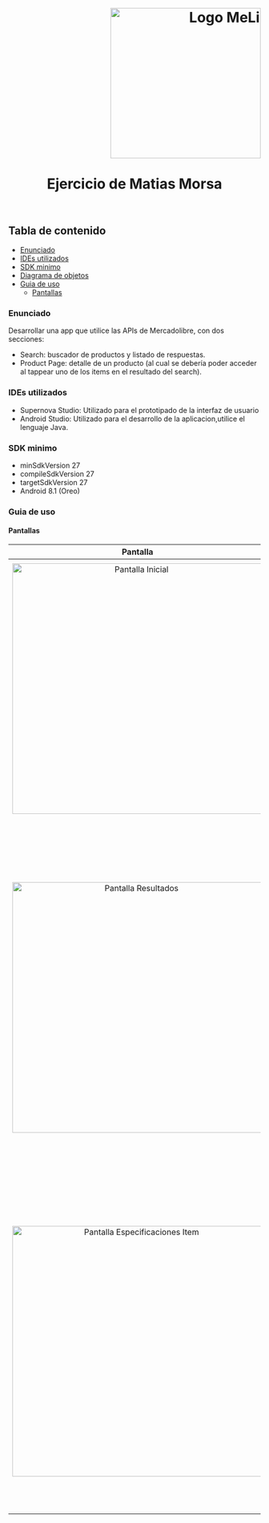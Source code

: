 
<h1>
  <br>
  <div class="row">
  <div class="column" align = "right" ><a href = "https://mercadolibre.com"><img src = "https://logodownload.org/wp-content/uploads/2018/10/mercado-libre-logo.png" alt="Logo MeLi" width="300"></a></div><br>
  <div class="column" align= "center">Ejercicio de Matias Morsa</div>
</div>
  </br>
</h1>


## Tabla de contenido
- [Enunciado](#enunciado)
- [IDEs utilizados](#ides-utilizados)
- [SDK minimo](#sdk-minimo)
- [Diagrama de objetos](#diagrama-de-objetos)
- [Guia de uso](#guia-de-uso)
   - [Pantallas](#screenshots)

### <a name="enunciado"></a> Enunciado
Desarrollar una app que utilice las APIs de Mercadolibre, con dos secciones:
-  Search: buscador de productos y listado de respuestas.
-  Product Page: detalle de un producto (al cual se debería poder acceder al tappear uno
de los items en el resultado del search).

### <a name="ides-utilizados"></a> IDEs utilizados
- Supernova Studio: Utilizado para el prototipado de la interfaz de usuario
- Android Studio: Utilizado para el desarrollo de la aplicacion,utilice el lenguaje Java.

### <a  name="sdk-minimo"></a> SDK minimo
- minSdkVersion 27
- compileSdkVersion 27
- targetSdkVersion 27
- Android 8.1 (Oreo)


### <a  name="guia-de-uso"></a> Guia de uso


#### <a  name="screenshots"></a> Pantallas

|Pantalla|Descripcion|
|--------|-----------|
|        |           |
| <div class="column" align = "center" ><a href = "https://mercadolibre.com"><img src = "https://user-images.githubusercontent.com/33075003/66825569-e155cf80-ef20-11e9-8e59-c7ce12908f9c.png" alt="Pantalla Inicial" width="500"></a></div><br>                     |  Pantalla Inicial: En esta pantalla se puede  introducir un texto para buscarlo,  al apretar en Buscar se mostrara la segunda pantalla con los resultados. Al apretar FAQ se abrira un link en el navegador  del dispositivo con las preguntas mas frecuentes sobre mercadolibre       |
|  <div class="column" align = "center" ><a href = "https://mercadolibre.com"><img src = "https://user-images.githubusercontent.com/33075003/66825571-e1ee6600-ef20-11e9-9f1e-013194e57864.png" alt="Pantalla Resultados" width="500"></a></div><br>                        |   Pantalla de Resultados: En esta pantalla se muestran los resultados de a 4. De cada item se muestra una  imagen,el titulo,el precio y el estado (nuevo/usado). Con los botones Anterior y Siguiente se pueden ir recorriendo las diferentes paginas de resultados.  Al apretar en un Item se lo abre en la pantalla de Especificaciones. Tambien se puede ir a la pantalla de inicio apretando en el  boton de arriba a la izquierda o se puede realizar una nueva busqueda introduciendo  un texto y presionando el boton de arriba a la derecha   |
| <div class="column" align = "center" ><a href = "https://mercadolibre.com"><img src = "https://user-images.githubusercontent.com/33075003/66825572-e1ee6600-ef20-11e9-801e-880c4e33e756.png" alt="Pantalla Especificaciones Item" width="500"></a></div><br>| Pantalla de Especificaciones de un Item: Esta pantalla muestra mas caracteristicas del item y del vendedor, como stock,marca, precio, ubicacion del vendedor, si acepta mercadopago y si ofrece envio gratis. Al apretar el boton +Info se abre en el navegador la publicacion de mercadolibre del item. Al igual que en la pantalla de resultados se puede realizar una nueva busqueda o ir hacia la pantalla anterior con la barra de navegacion superior|       



